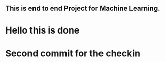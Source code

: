 ## This is end to end Project for Machine Learning.
# Hello this is done 
# Second commit for the checkin